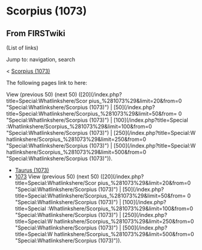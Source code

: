 # Scorpius (1073)

## From FIRSTwiki

(List of links)

Jump to: navigation, search

< [Scorpius (1073)](/index.php?title=Scorpius_%281073%29&redirect=no "Scorpius \(1073\)")

The following pages link to here:

View (previous 50) (next 50) ([20](/index.php?title=Special:Whatlinkshere/Scor
pius_%281073%29&limit=20&from=0 "Special:Whatlinkshere/Scorpius \(1073\)") | [50](/index.php?title=Special:Whatlinkshere/Scorpius_%281073%29&limit=50&from=
0 "Special:Whatlinkshere/Scorpius \(1073\)") | [100](/index.php?title=Special
:Whatlinkshere/Scorpius_%281073%29&limit=100&from=0 "Special:Whatlinkshere/Scorpius \(1073\)") | [250](/index.php?title=Special:W
hatlinkshere/Scorpius_%281073%29&limit=250&from=0 "Special:Whatlinkshere/Scorpius \(1073\)") | [500](/index.php?title=Special:W
hatlinkshere/Scorpius_%281073%29&limit=500&from=0 "Special:Whatlinkshere/Scorpius \(1073\)")).

- [Taurus (1073)](Taurus_%281073%29 "Taurus \(1073\)")
- [1073](1073 "1073") View (previous 50) (next 50) ([20](/index.php?title=Special:Whatlinkshere/Scor
  pius_%281073%29&limit=20&from=0 "Special:Whatlinkshere/Scorpius \(1073\)") | [50](/index.php?title=Special:Whatlinkshere/Scorpius_%281073%29&limit=50&from=
  0 "Special:Whatlinkshere/Scorpius \(1073\)") | [100](/index.php?title=Special
  :Whatlinkshere/Scorpius_%281073%29&limit=100&from=0 "Special:Whatlinkshere/Scorpius \(1073\)") | [250](/index.php?title=Special:W
  hatlinkshere/Scorpius_%281073%29&limit=250&from=0 "Special:Whatlinkshere/Scorpius \(1073\)") | [500](/index.php?title=Special:W
  hatlinkshere/Scorpius_%281073%29&limit=500&from=0 "Special:Whatlinkshere/Scorpius \(1073\)")).
